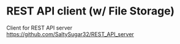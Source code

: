 # REST API client (w/ File Storage)
Client for REST API server https://github.com/SaltySugar32/REST_API_server
